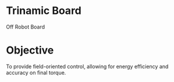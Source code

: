 # Trinamic Board
Off Robot Board

# Objective 
To provide field-oriented control, allowing for energy efficiency and accuracy on final torque. 
